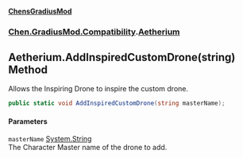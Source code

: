 #### [ChensGradiusMod](index 'index')
### [Chen.GradiusMod.Compatibility](F8aFQlqLO5uD9A4izEhK_Q 'Chen.GradiusMod.Compatibility').[Aetherium](A7DokKiQwPFh8Sb5RpHf9A 'Chen.GradiusMod.Compatibility.Aetherium')
## Aetherium.AddInspiredCustomDrone(string) Method
Allows the Inspiring Drone to inspire the custom drone.  
```csharp
public static void AddInspiredCustomDrone(string masterName);
```
#### Parameters
<a name='Chen_GradiusMod_Compatibility_Aetherium_AddInspiredCustomDrone(string)_masterName'></a>
`masterName` [System.String](https://docs.microsoft.com/en-us/dotnet/api/System.String 'System.String')  
The Character Master name of the drone to add.
  
